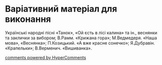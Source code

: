 <div id="hypercomments_widget" class="js-hypercomments-widget invisible"></div>

# Варіативний матеріал для виконання

Українські народні пісні «Танок», «Ой єсть в лісі калина» та ін., веснянки та заклички за вибором; В.Рамм. «Крижана гора»; М.Ведмедеря. «Наша мова», «Веснянка»; П.Козицький. «А вже красне сонечко»; Я.Дубравін. «Крапельки»; В.Верменич. «Вишиванка».

<div class="js-hypercomments-container">
    <a href="http://hypercomments.com" class="hc-link" title="comments widget">comments powered by HyperComments</a>
</div>